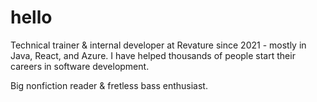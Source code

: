 # hello
Technical trainer & internal developer at Revature since 2021 - mostly in Java, React, and Azure. I have helped thousands of people start their careers in software development.

Big nonfiction reader & fretless bass enthusiast.
